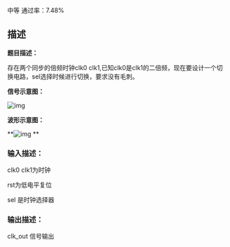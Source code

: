 中等 通过率：7.48%

## 描述





**题目描述：**  



存在两个同步的倍频时钟clk0 clk1,已知clk0是clk1的二倍频，现在要设计一个切换电路，sel选择时候进行切换，要求没有毛刺。









**信号示意图：**

![img](https://uploadfiles.nowcoder.com/images/20220320/110_1647783497341/D8CFD90AA1446A469A375EBDDCD9D7A6)





**波形示意图：**

**![img](https://uploadfiles.nowcoder.com/images/20220320/110_1647783679779/3760EE8F91B599B7E485AAF4F430AC28)
**







### 输入描述：

clk0 clk1为时钟

rst为低电平复位

sel 是时钟选择器

### 输出描述：

clk_out 信号输出